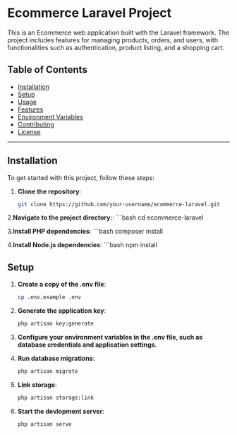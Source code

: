 # Ecommerce Laravel Project

This is an Ecommerce web application built with the Laravel framework. The project includes features for managing products, orders, and users, with functionalities such as authentication, product listing, and a shopping cart.

## Table of Contents
- [Installation](#installation)
- [Setup](#setup)
- [Usage](#usage)
- [Features](#features)
- [Environment Variables](#environment-variables)
- [Contributing](#contributing)
- [License](#license)

---

## Installation

To get started with this project, follow these steps:

1. **Clone the repository**:
   ```bash
   git clone https://github.com/your-username/ecommerce-laravel.git

2.**Navigate to the project directory:**:
    ```bash
    cd ecommerce-laravel

3.**Install PHP dependencies**:
    ```bash
    composer install
    
4.**Install Node.js dependencies**:
    ```bash
    npm install

## Setup

1. **Create a copy of the .env file**:
   ```bash
   cp .env.example .env

2. **Generate the application key**:
   ```bash
   php artisan key:generate

3. **Configure your environment variables in the .env file, such as database credentials and 
     application settings.**

4. **Run database migrations**:
   ```bash
   php artisan migrate

5. **Link storage**:
   ```bash
   php artisan storage:link

6. **Start the devlopment server**:
   ```bash
   php artisan serve


   
   

